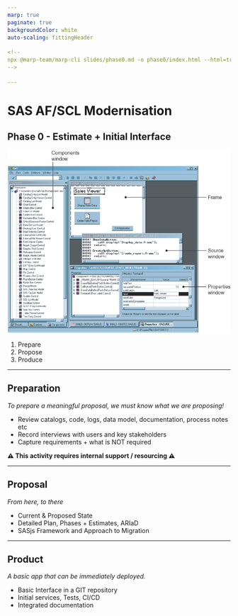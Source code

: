 ```yaml
---
marp: true
paginate: true
backgroundColor: white
auto-scaling: fittingHeader

<!--
npx @marp-team/marp-cli slides/phase0.md -o phase0/index.html --html=true
-->

---
```

<script>
  var _paq = window._paq = window._paq || [];
  /* tracker methods like "setCustomDimension" should be called before "trackPageView" */
  _paq.push(['trackPageView']);
  _paq.push(['enableLinkTracking']);
  (function() {
    var u="https://analytics.4gl.io/";
    _paq.push(['setTrackerUrl', u+'matomo.php']);
    _paq.push(['setSiteId', '10']);
    var d=document, g=d.createElement('script'), s=d.getElementsByTagName('script')[0];
    g.async=true; g.src=u+'matomo.js'; s.parentNode.insertBefore(g,s);
  })();
</script>
<!-- header: ![h:6em align:right](../img/4gl-logo2.png) -->

# SAS AF/SCL Modernisation

## Phase 0 - Estimate + Initial Interface

![bg right:60% height:640](../img/sasaf1.png)

1. Prepare
2. Propose
3. Produce

---

## Preparation

_To prepare a meaningful proposal, we must know what we are proposing!_

 - Review catalogs, code, logs, data model, documentation, process notes etc
 - Record interviews with users and key stakeholders
 - Capture requirements + what is NOT required

**⚠️ This activity requires internal support / resourcing ⚠️**

---
## Proposal

_From here, to there_

 - Current & Proposed State
 - Detailed Plan, Phases + Estimates, ARIaD
 - SASjs Framework and Approach to Migration


---

## Product

_A basic app that can be immediately deployed._

 - Basic Interface in a GIT repository
 - Initial services, Tests, CI/CD
 - Integrated documentation


